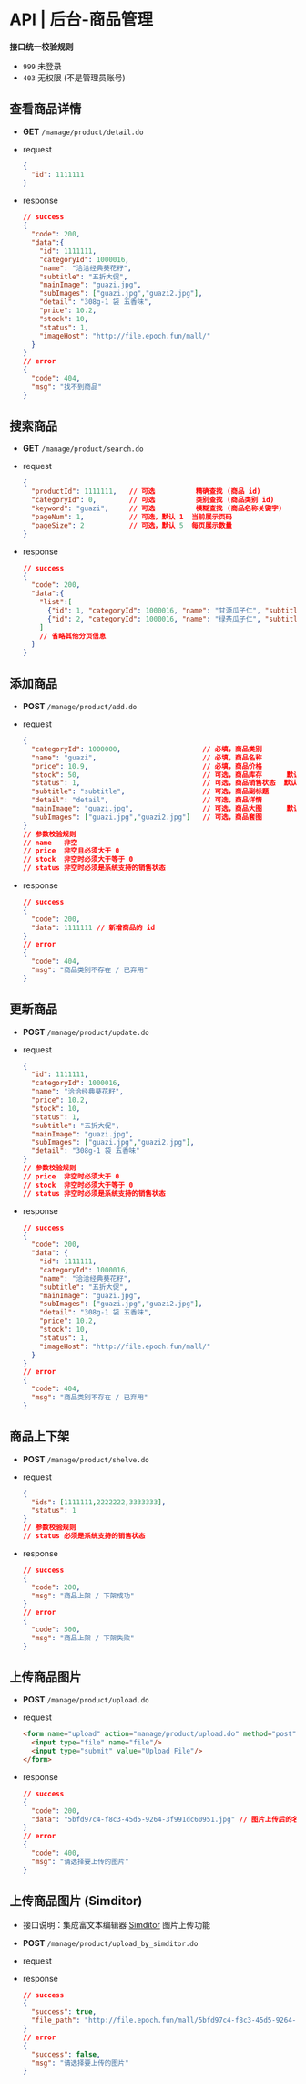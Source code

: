 # API | 后台-商品管理

**接口统一校验规则**

- `999` 未登录
- `403` 无权限 (不是管理员账号)

## 查看商品详情

- **GET** `/manage/product/detail.do`
- request

  ```json
  {
    "id": 1111111
  }
  ```
- response

  ```json
  // success
  {
    "code": 200,
    "data":{
      "id": 1111111,
      "categoryId": 1000016,
      "name": "洽洽经典葵花籽",
      "subtitle": "五折大促",
      "mainImage": "guazi.jpg",
      "subImages": ["guazi.jpg","guazi2.jpg"],
      "detail": "308g-1 袋 五香味",
      "price": 10.2,
      "stock": 10,
      "status": 1,
      "imageHost": "http://file.epoch.fun/mall/"
    }
  }
  // error
  {
    "code": 404,
    "msg": "找不到商品"
  }
  ```

## 搜索商品

- **GET** `/manage/product/search.do`
- request

  ```json
  {
    "productId": 1111111,   // 可选          精确查找 (商品 id)
    "categoryId": 0,        // 可选          类别查找 (商品类别 id)
    "keyword": "guazi",     // 可选          模糊查找 (商品名称关键字)
    "pageNum": 1,           // 可选，默认 1  当前展示页码
    "pageSize": 2           // 可选，默认 5  每页展示数量
  }
  ```
- response

  ```json
  // success
  {
    "code": 200,
    "data":{
      "list":[
        {"id": 1, "categoryId": 1000016, "name": "甘源瓜子仁", "subtitle": "五折大促","price":12.2,"mainImage": "guazi.jpg", "status": 1,"imageHost": "http://file.epoch.fun/mall/"},
        {"id": 2, "categoryId": 1000016, "name": "绿茶瓜子仁", "subtitle": "五折大促","price":12.2,"mainImage": "guazi2.jpg", "status": 1, "imageHost": "http://file.epoch.fun/mall/"}
      ]
      // 省略其他分页信息
    }
  }
  ```

## 添加商品

- **POST** `/manage/product/add.do`
- request

  ```json
  {
    "categoryId": 1000000,                    // 必填，商品类别
    "name": "guazi",                          // 必填，商品名称
    "price": 10.9,                            // 必填，商品价格
    "stock": 50,                              // 可选，商品库存      默认 0
    "status": 1,                              // 可选，商品销售状态  默认 1
    "subtitle": "subtitle",                   // 可选，商品副标题
    "detail": "detail",                       // 可选，商品详情
    "mainImage": "guazi.jpg",                 // 可选，商品大图      默认是商品组图的第一张
    "subImages": ["guazi.jpg","guazi2.jpg"]   // 可选，商品套图
  }
  // 参数校验规则
  // name   非空
  // price  非空且必须大于 0
  // stock  非空时必须大于等于 0
  // status 非空时必须是系统支持的销售状态
  ```
- response

  ```json
  // success
  {
    "code": 200,
    "data": 1111111 // 新增商品的 id
  }
  // error
  {
    "code": 404,
    "msg": "商品类别不存在 / 已弃用"
  }
  ```

## 更新商品

- **POST** `/manage/product/update.do`
- request

  ```json
  {
    "id": 1111111,
    "categoryId": 1000016,
    "name": "洽洽经典葵花籽",
    "price": 10.2,
    "stock": 10,
    "status": 1,
    "subtitle": "五折大促",
    "mainImage": "guazi.jpg",
    "subImages": ["guazi.jpg","guazi2.jpg"],
    "detail": "308g-1 袋 五香味"
  }
  // 参数校验规则
  // price  非空时必须大于 0
  // stock  非空时必须大于等于 0
  // status 非空时必须是系统支持的销售状态
  ```
- response

  ```json
  // success
  {
    "code": 200,
    "data": {
      "id": 1111111,
      "categoryId": 1000016,
      "name": "洽洽经典葵花籽",
      "subtitle": "五折大促",
      "mainImage": "guazi.jpg",
      "subImages": ["guazi.jpg","guazi2.jpg"],
      "detail": "308g-1 袋 五香味",
      "price": 10.2,
      "stock": 10,
      "status": 1,
      "imageHost": "http://file.epoch.fun/mall/"
    }
  }
  // error
  {
    "code": 404,
    "msg": "商品类别不存在 / 已弃用"
  }
  ```

## 商品上下架

- **POST** `/manage/product/shelve.do`
- request

  ```json
  {
    "ids": [1111111,2222222,3333333],
    "status": 1
  }
  // 参数校验规则
  // status 必须是系统支持的销售状态
  ```
- response

  ```json
  // success
  {
    "code": 200,
    "msg": "商品上架 / 下架成功"
  }
  // error
  {
    "code": 500,
    "msg": "商品上架 / 下架失败"
  }
  ```

## 上传商品图片

- **POST** `/manage/product/upload.do`
- request

  ```html
  <form name="upload" action="manage/product/upload.do" method="post" enctype="multipart/form-data">
    <input type="file" name="file"/>
    <input type="submit" value="Upload File"/>
  </form>
  ```
- response

  ```json
  // success
  {
    "code": 200,
    "data": "5bfd97c4-f8c3-45d5-9264-3f991dc60951.jpg" // 图片上传后的名称
  }
  // error
  {
    "code": 400,
    "msg": "请选择要上传的图片"
  }
  ```

## 上传商品图片 (Simditor)

- 接口说明：集成富文本编辑器 [Simditor][] 图片上传功能
- **POST** `/manage/product/upload_by_simditor.do`
- request
- response

  ```json
  // success
  {
    "success": true,
    "file_path": "http://file.epoch.fun/mall/5bfd97c4-f8c3-45d5-9264-3f991dc60951.jpg"
  }
  // error
  {
    "success": false,
    "msg": "请选择要上传的图片"
  }
  ```

[Simditor]:https://simditor.tower.im/docs/doc-config.html#anchor-upload
